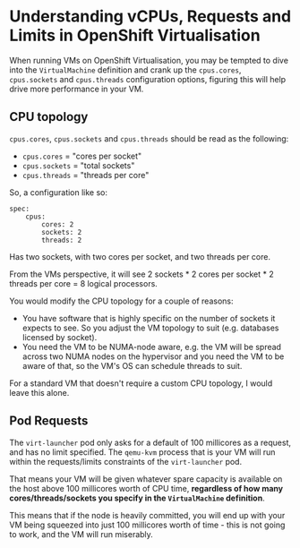 # Understanding vCPUs, Requests and Limits in OpenShift Virtualisation

When running VMs on OpenShift Virtualisation, you may be tempted to dive into the `VirtualMachine` definition and crank up the `cpus.cores`, `cpus.sockets` and `cpus.threads` configuration options, figuring this will help drive more performance in your VM.

## CPU topology

`cpus.cores`, `cpus.sockets` and `cpus.threads` should be read as the following:

* `cpus.cores` = "cores per socket"
* `cpus.sockets` = "total sockets"
* `cpus.threads` = "threads per core"

So, a configuration like so:

```
spec:
    cpus:
        cores: 2
        sockets: 2
        threads: 2
```

Has two sockets, with two cores per socket, and two threads per core.

From the VMs perspective, it will see 2 sockets * 2 cores per socket * 2 threads per core = 8 logical processors.

You would modify the CPU topology for a couple of reasons:

* You have software that is highly specific on the number of sockets it expects to see. So you adjust the VM topology to suit (e.g. databases licensed by socket).
* You need the VM to be NUMA-node aware, e.g. the VM will be spread across two NUMA nodes on the hypervisor and you need the VM to be aware of that, so the VM's OS can schedule threads to suit.

For a standard VM that doesn't require a custom CPU topology, I would leave this alone.

## Pod Requests

The `virt-launcher` pod only asks for a default of 100 millicores as a request, and has no limit specified. The `qemu-kvm` process that is your VM will run within the requests/limits constraints of the `virt-launcher` pod.

That means your VM will be given whatever spare capacity is available on the host above 100 millicores worth of CPU time, **regardless of how many cores/threads/sockets you specify in the `VirtualMachine` definition**.

This means that if the node is heavily committed, you will end up with your VM being squeezed into just 100 millicores worth of time - this is not going to work, and the VM will run miserably.
